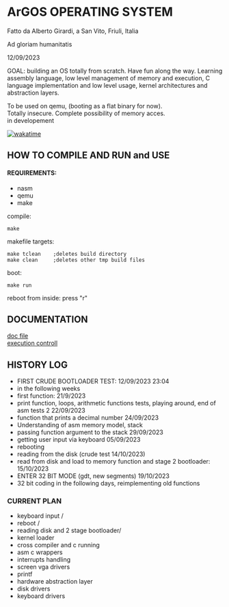 # ArGOS OPERATING SYSTEM


Fatto da Alberto Girardi, a San Vito, Friuli, Italia

Ad gloriam humanitatis

12/09/2023

GOAL: building an OS totally from scratch. Have fun along the way.
Learning assembly language, low level management of memory and execution, C language implementation and low level usage, kernel architectures and abstraction layers.

To be used on qemu, (booting as a flat binary for now).  
Totally insecure. Complete possibility of memory acces.  
in developement

[![wakatime](https://wakatime.com/badge/user/018b48bf-8d51-471d-b870-e93a045be5f7/project/018b48cb-4e1e-4b4e-b36b-06f53912c64f.svg)](https://wakatime.com/badge/user/018b48bf-8d51-471d-b870-e93a045be5f7/project/018b48cb-4e1e-4b4e-b36b-06f53912c64f)

## HOW TO COMPILE AND RUN and USE

#### REQUIREMENTS:
* nasm
* qemu
* make




compile:

    make

makefile targets:

    make tclean    ;deletes build directory
    make clean     ;deletes other tmp build files

boot:

    make run

reboot from inside: press "r"


## DOCUMENTATION

[doc file](doc/ARCHITECTURE_DESIGN.MD)  
[execution controll](doc/Execution_flow.md)


## HISTORY LOG


* FIRST CRUDE BOOTLOADER TEST: 12/09/2023 23:04
* in the following weeks
* first function: 21/9/2023
* print function, loops, arithmetic functions tests, playing around,  end of asm tests 2 22/09/2023
* function that prints a decimal number 24/09/2023
* Understanding of asm memory model, stack
* passing function argument to the stack 29/09/2023
* getting user input via keyboard 05/09/2023
* rebooting
* reading from the disk (crude test 14/10/2023)
* read from disk and load to memory function and stage 2 bootloader: 15/10/2023
* ENTER 32 BIT MODE (gdt, new segments)  19/10/2023
* 32 bit coding in the following days, reimplementing old functions


### CURRENT PLAN

* keyboard input /
* reboot /
* reading disk and 2 stage bootloader/
* kernel loader
* cross compiler and c running
* asm c wrappers
* interrupts handling
* screen vga drivers
* printf
* hardware abstraction layer
* disk drivers
* keyboard drivers
